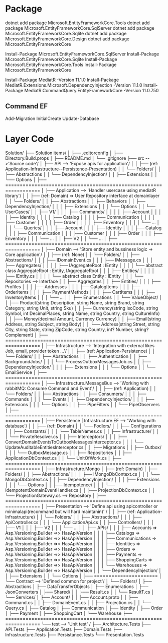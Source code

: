 ﻿# Package

dotnet add package Microsoft.EntityFrameworkCore.Tools
dotnet add package Microsoft.EntityFrameworkCore.SqlServer
dotnet add package Microsoft.EntityFrameworkCore.Sqlite
dotnet add package Microsoft.EntityFrameworkCore.Design
dotnet add package Microsoft.EntityFrameworkCore


Install-Package Microsoft.EntityFrameworkCore.SqlServer
Install-Package Microsoft.EntityFrameworkCore.Sqlite
Install-Package Microsoft.EntityFrameworkCore.Tools
Install-Package Microsoft.EntityFrameworkCore

Install-Package MediatR -Version 11.1.0
Install-Package MediatR.Extensions.Microsoft.DependencyInjection -Version 11.1.0
Install-Package MediatR.CommandQuery.EntityFrameworkCore -Version 11.0.750

## Command EF
Add-Migration InitialCreate
Update-Database



# Layer Code

Solution/
├── Solution items/
│   ├── .editorconfig
│   ├── Directory.Build.props
│   ├── README.md
│   └── .gitignore
├── src -->'Source code'/
│   ├── API --> 'Expose apis for application'/
│   │   ├── (ref: Application-Infrastructure--Persistence-Presentation)
│   │   └── Folders/
│   │       ├── Abstractions
│   │       └── DependencyInjection/
│   │           ├── Extensions
│   │           └── Options
│   ├── ==================================================================
│   ├── Application --> 'Handler usercase using mediatR library'/
│   │   ├── (ref: Domain) => User Repository interface at domainlayer
│   │   └── Folders/
│   │       ├── Abstractions
│   │       ├── Behaviors
│   │       ├── DependencyInjection/
│   │       │   ├── Extensions
│   │       │   └── Options
│   │       └── UserCases/
│   │           ├── V1/
│   │           │   ├── Commands/
│   │           │   │   ├── Account
│   │           │   │   ├── Identity
│   │           │   │   ├── Catalog
│   │           │   │   ├── Communication
│   │           │   │   ├── Customer
│   │           │   │   ├── Order
│   │           │   │   ├── Enventory
│   │           │   │   └── ...
│   │           │   └── Queries/
│   │           │       ├── Account
│   │           │       ├── Identity
│   │           │       ├── Catalog
│   │           │       ├── Communication
│   │           │       ├── Customer
│   │           │       ├── Order
│   │           │       ├── Enventory
│   │           │       └── ...
│   │           ├── V2
│   │           └── ...
│   ├── ==================================================================
│   ├── Domain --> 'Store entity and bussiness logic -> Core application'/
│   │   ├── (ref: None)
│   │   └── Folders/
│   │       ├── Abstractions/
│   │       │   ├── IDomainEvent.cs
│   │       │   ├── IMessage.cs
│   │       │   ├── Aggregates/
│   │       │   │   ├── IAggregateRoot : IEntity
│   │       │   │   └── abstract class AggregateRoot<TValidator> : Entity<TValidator>, IAggregateRoot
│   │       │   ├── Entities/
│   │       │   │   ├── IEntity.cs
│   │       │   │   └── abstract class Entity<TValidator> : IEntity
│   │       │   └── Repositories --> Interface
│   │       ├── Aggregates
│   │       ├── Entities/
│   │       │   ├── Profiles
│   │       │   ├── Addresses
│   │       │   ├── CatalogItems
│   │       │   ├── OrderItems
│   │       │   ├── PaymentMethods
│   │       │   ├── CartItems
│   │       │   ├── InventoryItems
│   │       │   └── ...
│   │       ├── Enumerations
│   │       └── ValueObject/
│   │           ├── Product(string Description, string Name, string Brand, string Category, string Unit, string Sku)
│   │           ├── Currency(string IsoCode, string Symbol, int DecimalPlaces, string Name, string Country, string CultureInfo)
│   │           ├── Money(decimal Amount, Currency Currency)
│   │           ├── Email(string Address, string Subject, string Body)
│   │           └── Address(string Street, string City, string State, string ZipCode, string Country, int? Number, string? Complement)
│   ├── ==================================================================
│   ├── Infrastructure --> 'Integration with external likes Job, email, provider token ...'/
│   │   ├── (ref: Application-Persistence)
│   │   └── Folders/
│   │       ├── Abstractions
│   │       ├── Authentication
│   │       ├── BackgroundJobs/
│   │       │   └── ProcessOutboxMessagesJob.cs
│   │       ├── DependencyInjection/
│   │       │   ├── Extensions
│   │       │   └── Options
│   │       └── EmailService
│   ├── ==================================================================
│   ├── Infrastructure.MessageBus --> 'Working with rabbitMQ: Consume Command and Event'/
│   │   ├── (ref: Application)
│   │   └── Folders/
│   │       ├── Abstractions
│   │       ├── Consumers/
│   │       │   ├── Commands
│   │       │   └── Events
│   │       ├── DependencyInjection/
│   │       │   ├── Extensions
│   │       │   └── Options
│   │       ├── PipeFilters
│   │       └── PipeObservers
│   ├── ==================================================================
│   ├── Persistence | Infrastructure.EF --> 'Working with database'/
│   │   ├── (ref: Domain)
│   │   └── Fodlers/
│   │       ├── Configurations
│   │       ├── Constants/
│   │       │   └── TableNames.cs
│   │       ├── Infrastructure/
│   │       │   └── PrivateResolver.cs
│   │       ├── Interceptors/
│   │       │   ├── ConvertDomainEventsToOutboxMessagesInterceptor.cs
│   │       │   └── UpdateAuditableEntitiesInterceptor.cs
│   │       ├── Migrations
│   │       ├── Outbox/
│   │       │   └── OutboxMessage.cs
│   │       ├── Repositories
│   │       ├── ApplicationDbContext.cs
│   │       └── UnitOfWork.cs
│   ├── ==================================================================
│   ├── Infrastructure.Mongo
│   ├── (ref: Domain)
│   ├── Folders/
│   │   ├── Abstractions/
│   │   │   ├── IMongoDbContext.cs
│   │   │   └── MongoDbContext.cs
│   │   ├── DependencyInjection/
│   │   │   ├── Extensions
│   │   │   └── Options
│   │   ├── Idempotence/
│   │   │   └── IdempotentDomainEventHandler.cs
│   │   ├── ProjectionDbContext.cs
│   │   └── ProjectionGateway.cs --> Repository
│   ├── ==================================================================
│   ├── Presentation  --> 'Define api using apicontroller or minimalapi(recommand but will hard maintanin)' /
│   │   ├── (ref: Application-Infrastructure)
│   │   └── Folders/
│   │       ├── Abstractions/
│   │       │   ├── ApiController.cs
│   │       │   └── ApplicationApi.cs
│   │       ├── Controllers/
│   │       │   ├── V1
│   │       │   ├── V2
│   │       │   └── ...
│   │       ├── APIs/
│   │       │   ├── Accounts => Asp.Versioning.Builder =>> HasApiVersion
│   │       │   ├── Catalogs => Asp.Versioning.Builder =>> HasApiVersion
│   │       │   ├── Communications => Asp.Versioning.Builder =>> HasApiVersion
│   │       │   ├── Identities => Asp.Versioning.Builder =>> HasApiVersion
│   │       │   ├── Orders => Asp.Versioning.Builder =>> HasApiVersion
│   │       │   ├── Payments => Asp.Versioning.Builder =>> HasApiVersion
│   │       │   ├── ShoppingCarts => Asp.Versioning.Builder =>> HasApiVersion
│   │       │   └── Warehouses => Asp.Versioning.Builder =>> HasApiVersion
│   │       └── DependencyInjection/
│   │           ├── Extensions
│   │           └── Options
│   ├── ======================
│   └── Contract --> 'Defined common for project'/
│       └── Folders/
│           ├── Abstractions
│           ├── DataTransferObjects
│           ├── Enumerations
│           ├── JsonConverters
│           ├── Shared/
│           │   ├── Result.cs
│           │   └── ResultT.cs
│           └── Services/
│               ├── Account/
│               │   ├── Account.proto
│               │   ├── Command.cs
│               │   ├── DomainEvent.cs
│               │   ├── Projection.cs
│               │   └── Query.cs
│               ├── Catalog
│               ├── Communication
│               ├── Identity
│               ├── Order
│               ├── Payment
│               ├── ShoppingCart
│               └── Warehouse
├── ==================================================================
└── test --> 'Unit test' /
    ├── Architecture.Tests
    ├── API.Tests
    ├── Application.Tests
    ├── Domain.Tests
    ├── Infrastructure.Tests
    ├── Persistance.Tests
    └── Presentation.Tests
